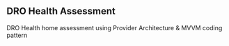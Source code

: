 ## DRO Health Assessment

DRO Health home assessment using Provider Architecture & MVVM coding pattern
